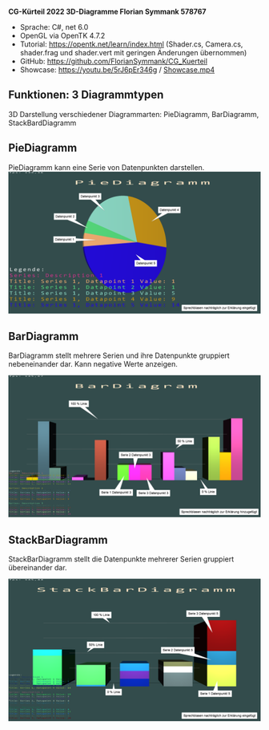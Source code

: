 **CG-Kürteil 2022 3D-Diagramme Florian Symmank 578767**

- Sprache: C#, net 6.0  
- OpenGL via OpenTK 4.7.2
- Tutorial: https://opentk.net/learn/index.html (Shader.cs, Camera.cs, shader.frag und shader.vert mit geringen Änderungen übernommen)
- GitHub: https://github.com/FlorianSymmank/CG_Kuerteil
- Showcase: https://youtu.be/5rJ6pEr346g / [Showcase.mp4](showcase.mp4)

## Funktionen: 3 Diagrammtypen  
3D Darstellung verschiedener Diagrammarten: PieDiagramm, BarDiagramm, StackBardDiagramm

## PieDiagramm  
PieDiagramm kann eine Serie von Datenpunkten darstellen.
![](PieDiagramm.png)

## BarDiagramm
BarDiagramm stellt mehrere Serien und ihre Datenpunkte gruppiert nebeneinander dar. Kann negative Werte anzeigen.

![](BarDiagramm.png)

## StackBarDiagramm
StackBarDiagramm stellt die Datenpunkte mehrerer Serien gruppiert übereinander dar.

![](StackBarDiagramm.png)
